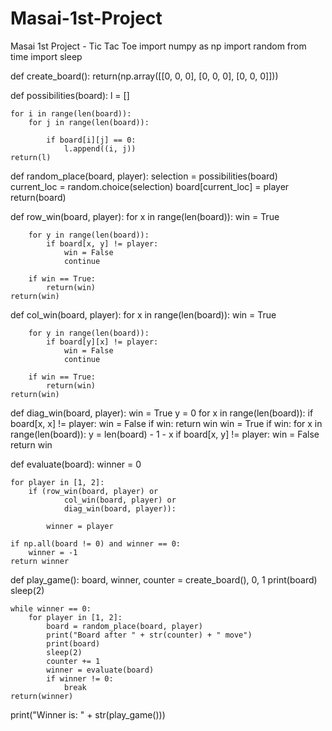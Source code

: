 # Masai-1st-Project
Masai 1st Project - Tic Tac Toe
import numpy as np
import random
from time import sleep

def create_board():
    return(np.array([[0, 0, 0],
                     [0, 0, 0],
                     [0, 0, 0]]))
    
def possibilities(board):
    l = []
 
    for i in range(len(board)):
        for j in range(len(board)):
 
            if board[i][j] == 0:
                l.append((i, j))
    return(l)

def random_place(board, player):
    selection = possibilities(board)
    current_loc = random.choice(selection)
    board[current_loc] = player
    return(board)

def row_win(board, player):
    for x in range(len(board)):
        win = True
 
        for y in range(len(board)):
            if board[x, y] != player:
                win = False
                continue
 
        if win == True:
            return(win)
    return(win)

def col_win(board, player):
    for x in range(len(board)):
        win = True
 
        for y in range(len(board)):
            if board[y][x] != player:
                win = False
                continue
 
        if win == True:
            return(win)
    return(win)

def diag_win(board, player):
    win = True
    y = 0
    for x in range(len(board)):
        if board[x, x] != player:
            win = False
    if win:
        return win
    win = True
    if win:
        for x in range(len(board)):
            y = len(board) - 1 - x
            if board[x, y] != player:
                win = False
    return win

def evaluate(board):
    winner = 0
 
    for player in [1, 2]:
        if (row_win(board, player) or
                col_win(board, player) or
                diag_win(board, player)):
 
            winner = player
 
    if np.all(board != 0) and winner == 0:
        winner = -1
    return winner

def play_game():
    board, winner, counter = create_board(), 0, 1
    print(board)
    sleep(2)
 
    while winner == 0:
        for player in [1, 2]:
            board = random_place(board, player)
            print("Board after " + str(counter) + " move")
            print(board)
            sleep(2)
            counter += 1
            winner = evaluate(board)
            if winner != 0:
                break
    return(winner)
    
print("Winner is: " + str(play_game()))
